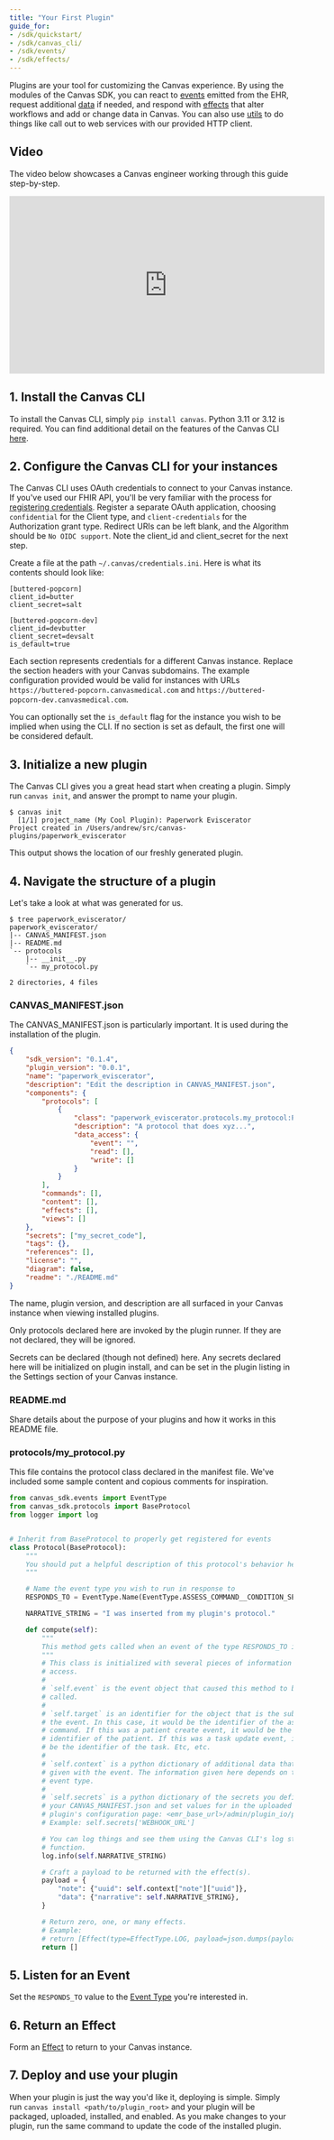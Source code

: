 ```yaml
---
title: "Your First Plugin"
guide_for:
- /sdk/quickstart/
- /sdk/canvas_cli/
- /sdk/events/
- /sdk/effects/
---
```


Plugins are your tool for customizing the Canvas experience. By using the
modules of the Canvas SDK, you can react to [events](/sdk/events/) emitted from the EHR,
request additional [data](/sdk/data/) if needed, and respond with [effects](/sdk/effects/) that
alter workflows and add or change data in Canvas. You can also use [utils](/sdk/utils/) to do things like call out to web
services with our provided HTTP client.

## Video

The video below showcases a Canvas engineer working through this guide
step-by-step.

<iframe width="560" height="315"
src="https://www.youtube.com/embed/X2JOEElq2ck?si=V6oA6eolpyq_kYGE&amp;controls=0"
title="YouTube video player" frameborder="0" allow="accelerometer; autoplay;
clipboard-write; encrypted-media; gyroscope; picture-in-picture; web-share"
referrerpolicy="strict-origin-when-cross-origin" allowfullscreen></iframe>


## 1. Install the Canvas CLI

To install the Canvas CLI, simply `pip install canvas`. Python 3.11 or 3.12 is required. You can find
additional detail on the features of the Canvas CLI [here](/sdk/canvas_cli/).

## 2. Configure the Canvas CLI for your instances

The Canvas CLI uses OAuth credentials to connect to your Canvas instance. If
you've used our FHIR API, you'll be very familiar with the process for
[registering credentials](/api/customer-authentication/). Register a separate
OAuth application, choosing `confidential` for the Client type, and `client-credentials`
for the Authorization grant type. Redirect URIs can be left blank, and the
Algorithm should be `No OIDC support`. Note the client_id and client_secret
for the next step.

Create a file at the path `~/.canvas/credentials.ini`.
Here is what its contents should look like:

```
[buttered-popcorn]
client_id=butter
client_secret=salt

[buttered-popcorn-dev]
client_id=devbutter
client_secret=devsalt
is_default=true
```

Each section represents credentials for a different Canvas instance. Replace
the section headers with your Canvas subdomains. The example configuration
provided would be valid for instances with URLs
`https://buttered-popcorn.canvasmedical.com` and `https://buttered-popcorn-dev.canvasmedical.com`.

You can optionally set the `is_default` flag for the instance you wish to be
implied when using the CLI. If no section is set as default, the first one
will be considered default.


## 3. Initialize a new plugin

The Canvas CLI gives you a great head start when creating a plugin. Simply
run `canvas init`, and answer the prompt to name your plugin.

```
$ canvas init
  [1/1] project_name (My Cool Plugin): Paperwork Eviscerator
Project created in /Users/andrew/src/canvas-plugins/paperwork_eviscerator
```

This output shows the location of our freshly generated plugin.

## 4. Navigate the structure of a plugin

Let's take a look at what was generated for us.

```
$ tree paperwork_eviscerator/
paperwork_eviscerator/
|-- CANVAS_MANIFEST.json
|-- README.md
`-- protocols
    |-- __init__.py
    `-- my_protocol.py

2 directories, 4 files
```

### CANVAS_MANIFEST.json

The CANVAS_MANIFEST.json is particularly important. It is used during the
installation of the plugin.

```json
{
    "sdk_version": "0.1.4",
    "plugin_version": "0.0.1",
    "name": "paperwork_eviscerator",
    "description": "Edit the description in CANVAS_MANIFEST.json",
    "components": {
        "protocols": [
            {
                "class": "paperwork_eviscerator.protocols.my_protocol:Protocol",
                "description": "A protocol that does xyz...",
                "data_access": {
                    "event": "",
                    "read": [],
                    "write": []
                }
            }
        ],
        "commands": [],
        "content": [],
        "effects": [],
        "views": []
    },
    "secrets": ["my_secret_code"],
    "tags": {},
    "references": [],
    "license": "",
    "diagram": false,
    "readme": "./README.md"
}
```

The name, plugin version, and description are all surfaced in your Canvas
instance when viewing installed plugins.

Only protocols declared here are invoked by the plugin runner. If they are
not declared, they will be ignored.

Secrets can be declared (though not defined) here. Any secrets declared here
will be initialized on plugin install, and can be set in the plugin listing in the Settings section of your Canvas instance.

### README.md

Share details about the purpose of your plugins and how it works in this
README file.

### protocols/my_protocol.py

This file contains the protocol class declared in the manifest file. We've included
some sample content and copious comments for inspiration.

```python
from canvas_sdk.events import EventType
from canvas_sdk.protocols import BaseProtocol
from logger import log


# Inherit from BaseProtocol to properly get registered for events
class Protocol(BaseProtocol):
    """
    You should put a helpful description of this protocol's behavior here.
    """

    # Name the event type you wish to run in response to
    RESPONDS_TO = EventType.Name(EventType.ASSESS_COMMAND__CONDITION_SELECTED)

    NARRATIVE_STRING = "I was inserted from my plugin's protocol."

    def compute(self):
        """
        This method gets called when an event of the type RESPONDS_TO is fired.
        """
        # This class is initialized with several pieces of information you can
        # access.
        #
        # `self.event` is the event object that caused this method to be
        # called.
        #
        # `self.target` is an identifier for the object that is the subject of
        # the event. In this case, it would be the identifier of the assess
        # command. If this was a patient create event, it would be the
        # identifier of the patient. If this was a task update event, it would
        # be the identifier of the task. Etc, etc.
        #
        # `self.context` is a python dictionary of additional data that was
        # given with the event. The information given here depends on the
        # event type.
        #
        # `self.secrets` is a python dictionary of the secrets you defined in
        # your CANVAS_MANIFEST.json and set values for in the uploaded
        # plugin's configuration page: <emr_base_url>/admin/plugin_io/plugin/<plugin_id>/change/
        # Example: self.secrets['WEBHOOK_URL']

        # You can log things and see them using the Canvas CLI's log streaming
        # function.
        log.info(self.NARRATIVE_STRING)

        # Craft a payload to be returned with the effect(s).
        payload = {
            "note": {"uuid": self.context["note"]["uuid"]},
            "data": {"narrative": self.NARRATIVE_STRING},
        }

        # Return zero, one, or many effects.
        # Example:
        # return [Effect(type=EffectType.LOG, payload=json.dumps(payload))]
        return []
```

## 5. Listen for an Event

Set the `RESPONDS_TO` value to the [Event Type](/sdk/events/#event-types) you're interested in.

## 6. Return an Effect

Form an [Effect](/sdk/effects/#effect-types) to return to your Canvas
instance.

## 7. Deploy and use your plugin

When your plugin is just the way you'd like it, deploying is simple. Simply
run `canvas install <path/to/plugin_root>` and your plugin will be packaged,
uploaded, installed, and enabled. As you make changes to your plugin, run the
same command to update the code of the installed plugin.



